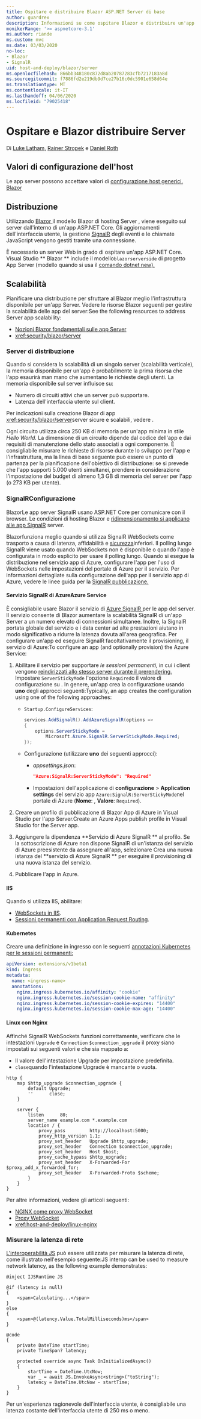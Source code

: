 ```yaml
---
title: Ospitare e distribuire Blazor ASP.NET Server di base
author: guardrex
description: Informazioni su come ospitare Blazor e distribuire un'app Server usando ASP.NET Core.
monikerRange: '>= aspnetcore-3.1'
ms.author: riande
ms.custom: mvc
ms.date: 03/03/2020
no-loc:
- Blazor
- SignalR
uid: host-and-deploy/blazor/server
ms.openlocfilehash: 866bb348180c872d8ab20787283cfb7217183a8d
ms.sourcegitcommit: f7886fd2e219db9d7ce27b16c0dc5901e658d64e
ms.translationtype: MT
ms.contentlocale: it-IT
ms.lasthandoff: 04/06/2020
ms.locfileid: "79025418"
---
```

# <a name="host-and-deploy-opno-locblazor-server"></a>Ospitare e Blazor distribuire Server

Di [Luke Latham](https://github.com/guardrex), [Rainer Stropek](https://www.timecockpit.com) e [Daniel Roth](https://github.com/danroth27)

## <a name="host-configuration-values"></a>Valori di configurazione dell'host

Le app server possono accettare valori di [configurazione host generici.](xref:fundamentals/host/generic-host#host-configuration) [ Blazor ](xref:blazor/hosting-models#blazor-server)

## <a name="deployment"></a>Distribuzione

Utilizzando [ Blazor ](xref:blazor/hosting-models#blazor-server)il modello Blazor di hosting Server , viene eseguito sul server dall'interno di un'app ASP.NET Core. Gli aggiornamenti dell'interfaccia utente, la gestione [SignalR](xref:signalr/introduction) degli eventi e le chiamate JavaScript vengono gestiti tramite una connessione.

È necessario un server Web in grado di ospitare un'app ASP.NET Core. Visual Studio ** Blazor ** include il modello`blazorserverside` di progetto App Server (modello quando si usa il [comando dotnet new).](/dotnet/core/tools/dotnet-new)

## <a name="scalability"></a>Scalabilità

Pianificare una distribuzione per sfruttare al Blazor meglio l'infrastruttura disponibile per un'app Server. Vedere le risorse Blazor seguenti per gestire la scalabilità delle app del server:See the following resources to address Server app scalability:

* [Nozioni Blazor fondamentali sulle app Server](xref:blazor/hosting-models#blazor-server)
* <xref:security/blazor/server>

### <a name="deployment-server"></a>Server di distribuzione

Quando si considera la scalabilità di un singolo server (scalabilità verticale), la memoria disponibile per un'app è probabilmente la prima risorsa che l'app esaurirà man mano che aumentano le richieste degli utenti. La memoria disponibile sul server influisce su:

* Numero di circuiti attivi che un server può supportare.
* Latenza dell'interfaccia utente sul client.

Per indicazioni sulla creazione Blazor di app <xref:security/blazor/server>server sicure e scalabili, vedere .

Ogni circuito utilizza circa 250 KB di memoria per un'app minima in stile *Hello World.* La dimensione di un circuito dipende dal codice dell'app e dai requisiti di manutenzione dello stato associati a ogni componente. È consigliabile misurare le richieste di risorse durante lo sviluppo per l'app e l'infrastruttura, ma la linea di base seguente può essere un punto di partenza per la pianificazione dell'obiettivo di distribuzione: se si prevede che l'app supporti 5.000 utenti simultanei, prendere in considerazione l'impostazione del budget di almeno 1,3 GB di memoria del server per l'app (o 273 KB per utente).

### <a name="opno-locsignalr-configuration"></a>SignalRConﬁgurazione

BlazorLe app server SignalR usano ASP.NET Core per comunicare con il browser. Le condizioni di hosting Blazor e [ridimensionamento si applicano alle app SignalR](xref:signalr/publish-to-azure-web-app) server.

Blazorfunziona meglio quando si utilizza SignalR WebSockets come trasporto a causa di latenza, affidabilità e [sicurezza](xref:signalr/security)inferiori. Il polling lungo SignalR viene usato quando WebSockets non è disponibile o quando l'app è configurata in modo esplicito per usare il polling lungo. Quando si esegue la distribuzione nel servizio app di Azure, configurare l'app per l'uso di WebSockets nelle impostazioni del portale di Azure per il servizio. Per informazioni dettagliate sulla configurazione dell'app per il servizio app di Azure, vedere le linee guida per la [ SignalR pubblicazione.](xref:signalr/publish-to-azure-web-app)

#### <a name="azure-opno-locsignalr-service"></a>Servizio SignalR di AzureAzure Service

È consigliabile usare Blazor il servizio di [Azure SignalR ](/azure/azure-signalr) per le app del server. Il servizio consente di Blazor aumentare la scalabilità SignalR di un'app Server a un numero elevato di connessioni simultanee. Inoltre, la SignalR portata globale del servizio e i data center ad alte prestazioni aiutano in modo significativo a ridurre la latenza dovuta all'area geografica. Per configurare un'app ed eseguire SignalR facoltativamente il provisioning, il servizio di Azure:To configure an app (and optionally provision) the Azure Service:

1. Abilitare il servizio per supportare *le sessioni permanenti,* in cui i client vengono [reindirizzati allo stesso server durante il prerendering.](xref:blazor/hosting-models#connection-to-the-server) Impostare `ServerStickyMode` l'opzione `Required`o il valore di configurazione su . In genere, un'app crea la configurazione usando **uno** degli approcci seguenti:Typically, an app creates the configuration using one of the following approaches:

   * `Startup.ConfigureServices`:
  
     ```csharp
     services.AddSignalR().AddAzureSignalR(options =>
     {
         options.ServerStickyMode = 
             Microsoft.Azure.SignalR.ServerStickyMode.Required;
     });
     ```

   * Configurazione (utilizzare **uno** dei seguenti approcci):
  
     * *appsettings.json*:

       ```json
       "Azure:SignalR:ServerStickyMode": "Required"
       ```

     * Impostazioni dell'applicazione di **configurazione** > **Application settings** del servizio app `Azure:SignalR:ServerStickyMode`nel portale di Azure (**Nome**: , **Valore**: `Required`).

1. Creare un profilo di pubblicazione di Blazor App di Azure in Visual Studio per l'app Server.Create an Azure Apps publish profile in Visual Studio for the Server app.
1. Aggiungere la dipendenza **Servizio di Azure SignalR ** al profilo. Se la sottoscrizione di Azure non dispone SignalR di un'istanza del servizio di Azure preesistente da assegnare all'app, selezionare Crea una nuova istanza del **servizio di Azure SignalR ** per eseguire il provisioning di una nuova istanza del servizio.
1. Pubblicare l'app in Azure.

#### <a name="iis"></a>IIS

Quando si utilizza IIS, abilitare:

* [WebSockets in IIS](xref:fundamentals/websockets#enabling-websockets-on-iis).
* [Sessioni permanenti con Application Request Routing](/iis/extensions/configuring-application-request-routing-arr/http-load-balancing-using-application-request-routing).

#### <a name="kubernetes"></a>Kubernetes

Creare una definizione in ingresso con le seguenti [annotazioni Kubernetes per le sessioni permanenti:](https://kubernetes.github.io/ingress-nginx/examples/affinity/cookie/)

```yaml
apiVersion: extensions/v1beta1
kind: Ingress
metadata:
  name: <ingress-name>
  annotations:
    nginx.ingress.kubernetes.io/affinity: "cookie"
    nginx.ingress.kubernetes.io/session-cookie-name: "affinity"
    nginx.ingress.kubernetes.io/session-cookie-expires: "14400"
    nginx.ingress.kubernetes.io/session-cookie-max-age: "14400"
```

#### <a name="linux-with-nginx"></a>Linux con Nginx

Affinché SignalR WebSockets funzioni correttamente, verificare che le intestazioni `Upgrade` e `Connection` `$connection_upgrade` il proxy siano impostati sui seguenti valori e che sia mappato a:

* Il valore dell'intestazione Upgrade per impostazione predefinita.
* `close`quando l'intestazione Upgrade è mancante o vuota.

```
http {
    map $http_upgrade $connection_upgrade {
        default Upgrade;
        ''      close;
    }

    server {
        listen      80;
        server_name example.com *.example.com
        location / {
            proxy_pass         http://localhost:5000;
            proxy_http_version 1.1;
            proxy_set_header   Upgrade $http_upgrade;
            proxy_set_header   Connection $connection_upgrade;
            proxy_set_header   Host $host;
            proxy_cache_bypass $http_upgrade;
            proxy_set_header   X-Forwarded-For $proxy_add_x_forwarded_for;
            proxy_set_header   X-Forwarded-Proto $scheme;
        }
    }
}
```

Per altre informazioni, vedere gli articoli seguenti:

* [NGINX come proxy WebSocket](https://www.nginx.com/blog/websocket-nginx/)
* [Proxy WebSocket](http://nginx.org/docs/http/websocket.html)
* <xref:host-and-deploy/linux-nginx>

### <a name="measure-network-latency"></a>Misurare la latenza di rete

[L'interoperabilità JS](xref:blazor/call-javascript-from-dotnet) può essere utilizzata per misurare la latenza di rete, come illustrato nell'esempio seguente:JS interop can be used to measure network latency, as the following example demonstrates:

```razor
@inject IJSRuntime JS

@if (latency is null)
{
    <span>Calculating...</span>
}
else
{
    <span>@(latency.Value.TotalMilliseconds)ms</span>
}

@code
{
    private DateTime startTime;
    private TimeSpan? latency;

    protected override async Task OnInitializedAsync()
    {
        startTime = DateTime.UtcNow;
        var _ = await JS.InvokeAsync<string>("toString");
        latency = DateTime.UtcNow - startTime;
    }
}
```

Per un'esperienza ragionevole dell'interfaccia utente, è consigliabile una latenza costante dell'interfaccia utente di 250 ms o meno.

